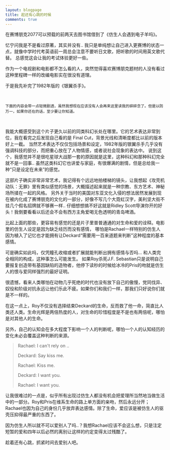 ```yaml
---
layout: blogpage
title: 趁还有心跳的时候
comments: true
---
```


在赛博朋克2077可以预载的前两天去图书馆借到了《仿生人会遇到电子羊吗》。

忆宁问我是不是看过原著，其实并没有.. 我只是单纯想让自己进入更赛博的状态一点，就像中学时代考英语前一周总会注意不要听日文歌，把听歌的时间用英文歌代替。
总感觉这会让我的考试体验更好一些。

作为一个电视剧和电影都不怎么看的人，突然觉得喜欢赛博朋克题材的人没有看过这种里程碑一样的改编电影实在很没有道理。

于是我先补完了1982年版的《银翼杀手》。

<br />

`下面的内容会带一点轻微剧透，虽然我想现在应该没有人会再来这里读我的碎碎念了。但是以防万一，如果你还在的话，至少要让你知道。`

<br />

我能大概感受到这个片子更久以前的同类科幻长处在哪里。它的艺术表达非常到位，我在看完之后发现自己看的是 Final Cut，背景光线和清晰度都比以前的版本好上一截。
当然艺术表达不仅仅包括场景和设定，1982年版的银翼杀手几乎没有强调科技的部分，而把重心放在了人物情感，或者说社会现象的表达中。
说到这个，我感觉并不是很吃星球大战那一套的原因就是这里，这种科幻和那种科幻完全就不是一回事..
虽然这类科幻它也讲爱与家庭，有很爆满的剧情，但是总给我一种“只是设定在未来”的感觉。

这部片子确实非常非常艺术，我记得有个远远地拍楼梯的镜头，让我想起《攻壳机动队：无罪》里有类似感觉的场景，大概描述起来就是一种宗教、东方艺术、神秘场所揉在一起的风格。
另外关于当时的美国对东亚文化入侵的想法居然发展到现在被内化成了赛博朋克的文化的一部分，好像不写几个大霓虹汉字，美利坚大街不挂几个假名招牌就不够赛一样..
仔细想想搞不好这就是Ridley Scott导演你开的好头！我倒要看看以后还会不会有西方主角爱喝无色透明的青岛啤酒。

比起上面的那些，更容易有感觉的还是片子里普普通通的对生命和爱的诠释。电影里的仿生人设定是因为缺乏经历而没有感情，
哪怕是Rachael一样特别的仿生人因为植入了记忆也才能拥有让Deckard“需要用一百来道题来判断”这种程度的基本感情。

可是确实如此吗，仅凭瞳孔收缩或者扩展就能判断出拥有感情与否吗... 和人类完全相同的构成，这种事怎么可能发生。
如果Roy杀死J.F. Sebastian只是说明自己要报复创造带有基因缺陷的造物者，他停下读秒的时候给冰冷的Pris的吻就是仿生人的恨与爱同样强烈的最好证明。

很遗憾，看来人类哪怕在动物几乎死绝的时代也没有放下自己的傲慢，党同伐异、奴役和阶级对抗永远让他们乐此不疲。如果你们和我们一样，那我们只好说你们就是不一样的。

在这一点上，Roy不仅没有选择结束Deckard的生命，反而救了他一命，简直比人类还人类。生命光辉是两倍热度的人，对生命的珍惜程度是不是也有两倍呢，哪怕是对其他人的生命。

另外，自己的认知会在多大程度下影响一个人的判断呢，哪怕一个人的认知经历的变化未必会覆盖这种判断的来源。

> Rachael: I can't rely on ..
>
> Deckard: Say kiss me.
>
> Rachael: Kiss me.
>
> Deckard: I want you.
>
> Rachael: I want you.

让我很难过的一点是，似乎所有出现过仿生人都没有机会把爱理所当然地当做生活中的一部分。Roy和Pris在维系生命的路上单方面的亲吻，然后永远分开；
Rachael也因为自己的身份几乎放弃表达感情。除了生命，爱应该是被仿生人的驱壳压抑得最严重的东西了。

因为仿生人所以就不可以爱别人了吗..？我想Rachael应该不会这么想，只是注定短暂的爱和四年以后必然的离别让这样的约定变得太过残酷了。

趁着还有心跳，抓紧时间去爱别人吧。
